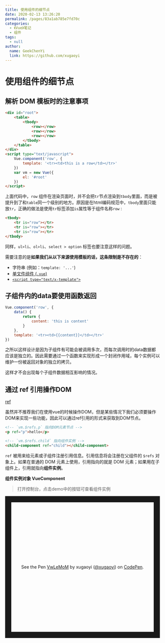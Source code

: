 ```yaml
---
title: 使用组件的细节点
date: 2020-02-13 13:26:20
permalink: /pages/83a1ab785e7fd70c
categories: 
  - 《Vue》笔记
  - 组件
tags: 
  - null
author: 
  name: GeekChenYi
  link: https://github.com/xugaoyi
---
```

# 使用组件的细节点

## 解析 DOM 模板时的注意事项

```html
<div id="root">
    <table>
        <tbody>
            <row></row>
            <row></row>
            <row></row>
        </tbody>
    </table>
</div>
<script type="text/javascript">
    Vue.component('row', {
        template: '<tr><td>this is a row</td></tr>'
    })
    var vm = new Vue({
        el: '#root'
    })
</script>
```

上面代码中，`row` 组件在渲染页面时，并不会把`tr`节点渲染到`tbody`里面，而是被提升到了和`table`同一个级别的地方。原因是在html编码规范中，`tbody`里面只能放`tr`，正确的做法是使用`tr`标签添加`is`属性等于组件名称`row` :

```html
<tbody>
    <tr is="row"></tr>
    <tr is="row"></tr>
    <tr is="row"></tr>
</tbody>
```

同样，`ul>li`、`ol>li`、`select > option` 标签也要注意这样的问题。

需要注意的是**如果我们从以下来源使用模板的话，这条限制是不存在的**：

- 字符串 (例如：`template: '...'`)
- [单文件组件 (`.vue`)](https://cn.vuejs.org/v2/guide/single-file-components.html)
- [`<script type="text/x-template">`](https://cn.vuejs.org/v2/guide/components-edge-cases.html#X-Templates)



## 子组件内的data要使用函数返回

```js
Vue.component('row', {
    data() {
        return {
            content: 'this is content'
        }
    },
    template: '<tr><td>{{content}}</td></tr>'
})
```

之所以这样设计是因为子组件有可能会被调用多次，而每次调用时的data数据都应该是独立的。因此需要通过一个函数来实现形成一个封闭作用域，每个实例可以维护一份被返回对象的独立的拷贝。

这样才不会出现每个子组件数据相互影响的情况。





## 通过 ref 引用操作DOM
[ref](https://cn.vuejs.org/v2/api/#ref)

虽然并不推荐我们在使用vue的时候操作DOM，但是某些情况下我们必须要操作DOM来实现一些功能，因此可以通过ref引用的形式来获取到DOM节点。

```html
<!-- `vm.$refs.p` 指向DOM元素节点 -->
<p ref="p">hello</p>

<!-- `vm.$refs.child` 指向组件实例 -->
<child-component ref="child"></child-component>
```

`ref` 被用来给元素或子组件注册引用信息。引用信息将会注册在父组件的 `$refs` 对象上。如果在普通的 DOM 元素上使用，引用指向的就是 DOM 元素；如果用在子组件上，引用就指向**组件实例**。


**组件实例对象 VueComponent**
> 打开控制台，点击demo中的按钮可查看组件实例

<p class="codepen" data-height="460" data-theme-id="light" data-default-tab="js,result" data-user="xugaoyi" data-slug-hash="VwLeMoM" style="height: 460px; box-sizing: border-box; display: flex; align-items: center; justify-content: center; border: 20px solid; margin: 1em 0; padding: 1em;" data-pen-title="VwLeMoM">
  <span>See the Pen <a href="https://codepen.io/xugaoyi/pen/VwLeMoM">
  VwLeMoM</a> by xugaoyi (<a href="https://codepen.io/xugaoyi">@xugaoyi</a>)
  on <a href="https://codepen.io">CodePen</a>.</span>
</p>
<script async src="https://static.codepen.io/assets/embed/ei.js"></script>

